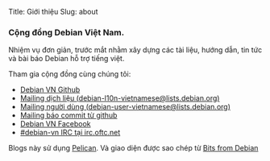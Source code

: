 Title: Giới thiệu
Slug: about

### Cộng đồng Debian Việt Nam.

Nhiệm vụ đơn giản, trước mắt nhằm xây dựng các tài liệu, hướng dẫn, tin tức và bài báo Debian hỗ trợ tiếng việt.

Tham gia cộng đồng cùng chúng tôi:

 * [Debian VN Github](http://github.com/Debian-VN)
 * [Mailing dịch liệu (debian-l10n-vietnamese@lists.debian.org)](https://lists.debian.org/debian-l10n-vietnamese)
 * [Mailing người dùng (debian-user-vietnamese@lists.debian.org)](https://lists.debian.org/debian-user-vietnamese)
 * [Mailing báo commit từ github](mailto:debian-vn@googlegroups.com)
 * [Debian VN Facebook](https://www.facebook.com/groups/debian-vn/)
 * [\#debian-vn IRC tại irc.oftc.net](https://webchat.oftc.net/#debian-vn)

Blogs này sử dụng [Pelican][pelican]. Và giao diện được sao chép từ [Bits from Debian](https://bits.debian.org/)


[pelican]: http://getpelican.com/ "Find out about Pelican"
